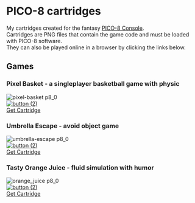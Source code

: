# PICO-8 cartridges
My cartridges created for the fantasy [PICO-8 Console](https://www.lexaloffle.com/pico-8.php). </br> 
Cartridges are PNG files that contain the game code and must be loaded with PICO-8 software. </br>
They can also be played online in a browser by clicking the links below.

## Games

### Pixel Basket - a singleplayer basketball game with physic</br>
![pixel-basket p8_0](https://github.com/BKopysc/simple-pico-8-carts/assets/57834846/ba650688-d920-4de8-ac37-1450abbd2ed4)
</br>
[![button (2)](https://github.com/BKopysc/simple-pico-8-carts/assets/57834846/ea0e7cf3-e639-4695-8a4f-6f2296dc115f)](https://www.lexaloffle.com/bbs/?tid=142466)</br>
[Get Cartridge](https://github.com/BKopysc/simple-pico-8-carts/blob/main/pixelbakset.p8.png)

### Umbrella Escape - avoid object game </br>
![umbrella-escape p8_0](https://github.com/BKopysc/simple-pico-8-carts/assets/57834846/57d0ccf1-77b4-4ea7-8e28-f9abbc113692)
<br/>
[![button (2)](https://github.com/BKopysc/simple-pico-8-carts/assets/57834846/ea0e7cf3-e639-4695-8a4f-6f2296dc115f)](https://www.lexaloffle.com/bbs/?tid=46873)</br>
[Get Cartridge](https://github.com/BKopysc/simple-pico-8-carts/blob/main/umbrella_escape.p8.png)

### Tasty Orange Juice - fluid simulation with humor </br>
![orange_juice p8_0](https://github.com/BKopysc/simple-pico-8-carts/assets/57834846/dccf5927-e759-476a-bb34-27bd1f9e6a22)</br>
[![button (2)](https://github.com/BKopysc/simple-pico-8-carts/assets/57834846/ea0e7cf3-e639-4695-8a4f-6f2296dc115f)](https://www.lexaloffle.com/bbs/?tid=51417)</br>
[Get Cartridge](https://github.com/BKopysc/simple-pico-8-carts/blob/main/orange_juice.p8.png)



